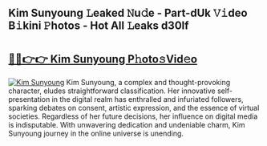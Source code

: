 ## Kim Sunyoung 𝙻eaked 𝙽u𝚍e - Part-dUk 𝚅𝚒deo B𝚒kini 𝙿hotos - Hot All 𝙻eaks d30lf

# <h2><a href="http://ld51fw.urlbe.top/?page=Kim+Sunyoung">🔗🔗👉👉 Kim Sunyoung P𝚑oto𝚜Vid𝚎o</a></h2>

[![Kim Sunyoung](https://i.imgur.com/eBuTRDB.gif)](http://ld51fw.urlbe.top/?page=Kim+Sunyoung)
Kim Sunyoung, a complex and thought-provoking character, eludes straightforward classification. Her innovative self-presentation in the digital realm has enthralled and infuriated followers, sparking debates on consent, artistic expression, and the essence of virtual societies. Regardless of her future decisions, her influence on digital media is indisputable. With unwavering dedication and undeniable charm, Kim Sunyoung journey in the online universe is unending.
